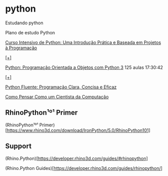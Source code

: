 # python
Estudando python


Plano de estudo Python

[Curso Intensivo de Python: Uma Introdução Prática e Baseada em Projetos à Programação](https://www.amazon.com.br/Curso-Intensivo-Python-Introdu%C3%A7%C3%A3o-Programa%C3%A7%C3%A3o/dp/8575225030/ref=sr_1_1?__mk_pt_BR=%C3%85M%C3%85%C5%BD%C3%95%C3%91&crid=1500R1VELZ4HF&keywords=curso+intensivo+de+python&qid=1589806533&sprefix=curso+intensivo%2Caps%2C879&sr=8-1)

[[+]](https://github.com/renatogcruz/python/tree/master/curso_intesivo_python)

[Python: Programação Orientada a Objetos com Python 3](https://www.udemy.com/course/programacao-orientada-a-objetos-com-python/) 125 aulas
17:30:42

[[+]](https://github.com/renatogcruz/python/tree/master/poo_py)


[Python Fluente: Programação Clara, Concisa e Eficaz](https://www.amazon.com.br/Python-Fluente-Programa%C3%A7%C3%A3o-Concisa-Eficaz/dp/857522462X/ref=sr_1_1?__mk_pt_BR=%C3%85M%C3%85%C5%BD%C3%95%C3%91&crid=1QUT2H5M7FSKR&keywords=python+fluente&qid=1589806682&sprefix=python+flue%2Caps%2C338&sr=8-1)

[Como Pensar Como um Cientista da Computação](https://panda.ime.usp.br/pensepy/static/pensepy/index.html)

## RhinoPython¹º¹ Primer

(RhinoPython¹º¹ Primer)[https://www.rhino3d.com/download/IronPython/5.0/RhinoPython101]

## Support

(Rhino.Python)[https://developer.rhino3d.com/guides/#rhinopython]

(Rhino.Python Guides)[https://developer.rhino3d.com/guides/rhinopython/]
